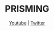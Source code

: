 <div align="center">

# PRISMING

[Youtube](https://www.youtube.com/channel/UCiOmASA7oQdN6ITpNrmU80g) | [Twitter](https://twitter.com/avivdeveloper)

</div>

